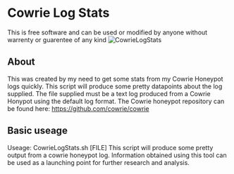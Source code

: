 # Cowrie Log Stats
This is free software and can be used or modified by anyone without warrenty or guarentee of any kind
![CowrieLogStats](https://github.com/ExylumTechnical/CowrieLogStats/assets/94145193/f2b0d50d-6dc7-41f4-926b-79f75bb0df1b)

## About
This was created by my need to get some stats from my Cowrie Honeypot logs quickly. This script will produce some pretty datapoints about the log supplied. The file supplied must be a text log produced from a Cowrie Honypot using the default log format. The Cowrie honeypot repository can be found here: https://github.com/cowrie/cowrie

## Basic useage
Useage: CowrieLogStats.sh [FILE]
        This script will produce some pretty output from a cowrie honeypot log.
        Information obtained using this tool can be used as a launching point for further
        research and analysis.

